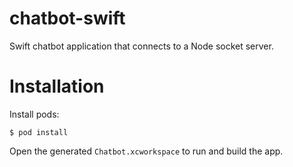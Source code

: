 
# chatbot-swift

Swift chatbot application that connects to a Node socket server.

# Installation

Install pods:

    $ pod install

   Open the generated `Chatbot.xcworkspace` to run and build the app.
